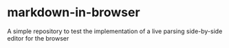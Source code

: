 # markdown-in-browser
A simple repository to test the implementation of a live parsing side-by-side editor for the browser
